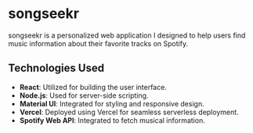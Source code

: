 # songseekr

songseekr is a personalized web application I designed to help users find music information about their favorite tracks on Spotify.

## Technologies Used

- **React**: Utilized for building the user interface.
- **Node.js**: Used for server-side scripting.
- **Material UI**: Integrated for styling and responsive design.
- **Vercel**: Deployed using Vercel for seamless serverless deployment.
- **Spotify Web API**: Integrated to fetch musical information.


